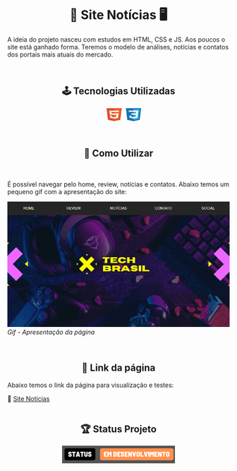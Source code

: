 <h1 align="center">📰 Site Notícias 🖥️</h1>
<p>A ideia do projeto nasceu com estudos em HTML, CSS e JS. Aos poucos o site está ganhado forma. Teremos o modelo de análises, notícias e contatos dos portais mais atuais do mercado.</p>

<div align="center" valign="top"><br>
 <h2>🕹️ Tecnologias Utilizadas</h2>
    <ul align="center">
        <img align="center" alt="HTML" height="30" width="40" src="https://raw.githubusercontent.com/devicons/devicon/master/icons/html5/html5-original.svg">
        <img align="center" alt="CSS" height="30" width="40" src="https://raw.githubusercontent.com/devicons/devicon/master/icons/css3/css3-original.svg">
    </ul><br>
</div>

<h2 align="center">🤔 Como Utilizar</h2><br>
<p>É possível navegar pelo home, review, notícias e contatos. Abaixo temos um pequeno gif com a apresentação do site:</p>
<img src="./src/imagens/animacao.gif" alt="Imagem Capa home" title="Tech Brasil"><i>Gif - Apresentação da página</i></p></br>

<h2 align="center">🔗 Link da página</h2>
<p>Abaixo temos o link da página para visualização e testes:</p>
🔗 <a href="https://oseiasweb.github.io/Site-Noticias/" target="_black">Site Notícias</a><br> 

<br>
<h2 align="center">🏆 Status Projeto</h2>
<p align="center">
 <img src="src/imagens/desenvolvimento.png"/>
</p>